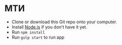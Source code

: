 # МТИ

* Clone or download this Git repo onto your computer.
* Install [Node.js](https://nodejs.org/en/) if you don't have it yet.
* Run `npm install`
* Run `gulp start` to run app

